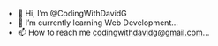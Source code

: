 - 👋 Hi, I’m @CodingWithDavidG
- 🌱 I’m currently learning Web Development...
- 📫 How to reach me codingwithdavidg@gmail.com...

<!---
CodingWithDavidG/CodingWithDavidG is a ✨ special ✨ repository because its `README.md` (this file) appears on your GitHub profile.
You can click the Preview link to take a look at your changes.
--->
